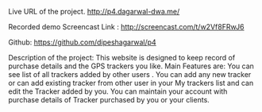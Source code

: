Live URL of the project. http://p4.dagarwal-dwa.me/

Recorded demo Screencast Link : http://screencast.com/t/w2Vf8FRwJ6

Github: https://github.com/dipeshagarwal/p4

Description of the project: This website is designed to keep record of purchase details and the GPS trackers you like.
Main Features are:
You can see list of all trackers added by other users .
You can add any new tracker or can add existing tracker from other user in your My trackers list and can edit the Tracker added by you.
You can maintain your account with purchase details of Tracker purchased by you or your clients.